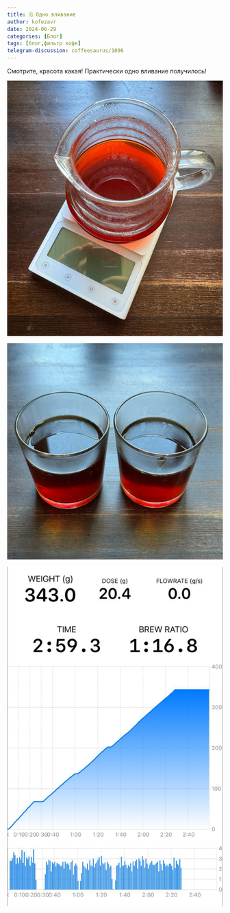 ```yaml
---
title: 🗒 Одно вливание
author: kofezavr
date: 2024-06-29
categories: [Блог]
tags: [блог,фильтр кофе]
telegram-discussion: coffeesaurus/1096
--- 
```

Смотрите, красота какая! Практически одно вливание получилось!

![Одно вливание](/assets/img/posts/24/06/filter-1.jpg)

![Одно вливание](/assets/img/posts/24/06/filter-2.jpg)

![Одно вливание](/assets/img/posts/24/06/filter-3.jpg)